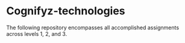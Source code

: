 # Cognifyz-technologies
The following repository encompasses all accomplished assignments across levels 1, 2, and 3.
